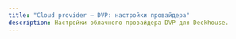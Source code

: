 ```yaml
---
title: "Cloud provider — DVP: настройки провайдера"
description: Настройки облачного провайдера DVP для Deckhouse.
---
```


<!-- SCHEMA -->
